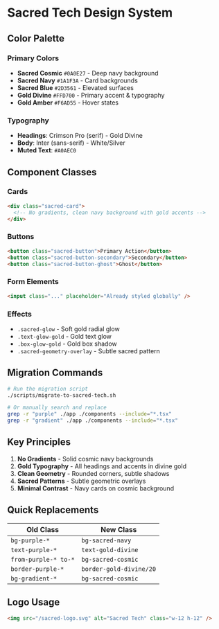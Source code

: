 # Sacred Tech Design System

## Color Palette

### Primary Colors
- **Sacred Cosmic** `#0A0E27` - Deep navy background
- **Sacred Navy** `#1A1F3A` - Card backgrounds
- **Sacred Blue** `#2D3561` - Elevated surfaces
- **Gold Divine** `#FFD700` - Primary accent & typography
- **Gold Amber** `#F6AD55` - Hover states

### Typography
- **Headings**: Crimson Pro (serif) - Gold Divine
- **Body**: Inter (sans-serif) - White/Silver
- **Muted Text**: `#A0AEC0`

## Component Classes

### Cards
```html
<div class="sacred-card">
  <!-- No gradients, clean navy background with gold accents -->
</div>
```

### Buttons
```html
<button class="sacred-button">Primary Action</button>
<button class="sacred-button-secondary">Secondary</button>
<button class="sacred-button-ghost">Ghost</button>
```

### Form Elements
```html
<input class="..." placeholder="Already styled globally" />
```

### Effects
- `.sacred-glow` - Soft gold radial glow
- `.text-glow-gold` - Gold text glow
- `.box-glow-gold` - Gold box shadow
- `.sacred-geometry-overlay` - Subtle sacred pattern

## Migration Commands

```bash
# Run the migration script
./scripts/migrate-to-sacred-tech.sh

# Or manually search and replace
grep -r "purple" ./app ./components --include="*.tsx"
grep -r "gradient" ./app ./components --include="*.tsx"
```

## Key Principles

1. **No Gradients** - Solid cosmic navy backgrounds
2. **Gold Typography** - All headings and accents in divine gold
3. **Clean Geometry** - Rounded corners, subtle shadows
4. **Sacred Patterns** - Subtle geometric overlays
5. **Minimal Contrast** - Navy cards on cosmic background

## Quick Replacements

| Old Class | New Class |
|-----------|-----------|
| `bg-purple-*` | `bg-sacred-navy` |
| `text-purple-*` | `text-gold-divine` |
| `from-purple-* to-*` | `bg-sacred-cosmic` |
| `border-purple-*` | `border-gold-divine/20` |
| `bg-gradient-*` | `bg-sacred-cosmic` |

## Logo Usage
```html
<img src="/sacred-logo.svg" alt="Sacred Tech" class="w-12 h-12" />
```